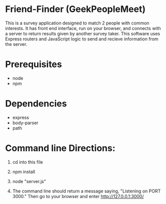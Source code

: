 # Friend-Finder (GeekPeopleMeet)

This is a survey application designed to match 2 people with common interests. It has front end interface, run on your browser, and connects with a server to return results given by another survey taker. This software uses Express routers and JavaScript logic to send and recieve information from the server. 


# Prerequisites

* node
* npm


# Dependencies

* express
* body-parser
* path


# Command line Directions:

1. cd into this file

2. npm install

3. node "server.js"

4. The command line should return a message saying, "Listening on PORT 3000."
	Then go to your browser and enter 
	http://127.0.0.1:3000/
